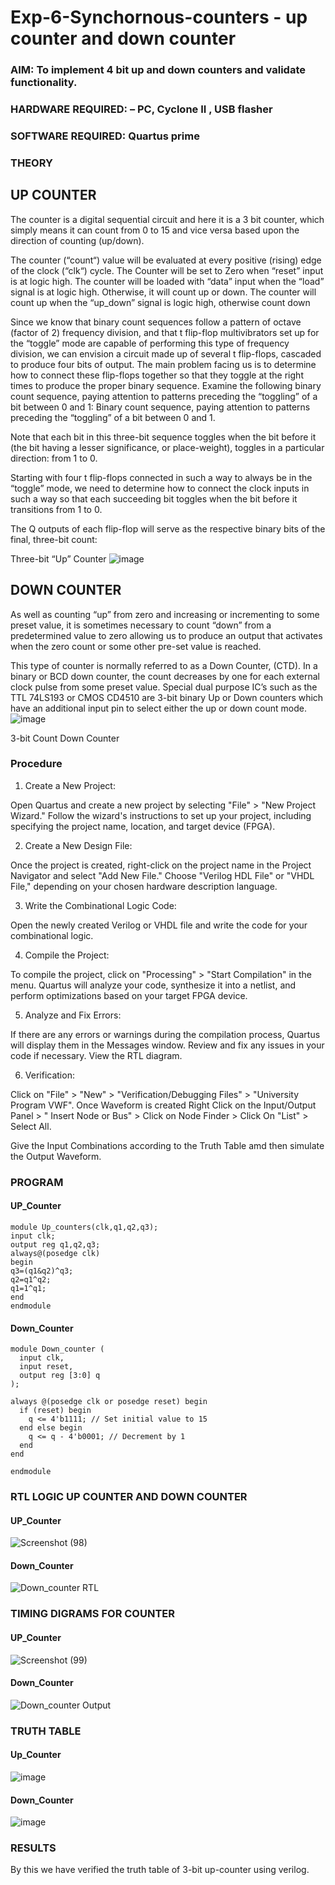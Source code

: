 # Exp-6-Synchornous-counters - up counter and down counter 
### AIM: To implement 4 bit up and down counters and validate  functionality.
### HARDWARE REQUIRED:  – PC, Cyclone II , USB flasher
### SOFTWARE REQUIRED:   Quartus prime
### THEORY 

## UP COUNTER 
The counter is a digital sequential circuit and here it is a 3 bit counter, which simply means it can count from 0 to 15 and vice versa based upon the direction of counting (up/down). 

The counter (“count“) value will be evaluated at every positive (rising) edge of the clock (“clk“) cycle.
The Counter will be set to Zero when “reset” input is at logic high.
The counter will be loaded with “data” input when the “load” signal is at logic high. Otherwise, it will count up or down.
The counter will count up when the “up_down” signal is logic high, otherwise count down

Since we know that binary count sequences follow a pattern of octave (factor of 2) frequency division, and that t flip-flop multivibrators set up for the “toggle” mode are capable of performing this type of frequency division, we can envision a circuit made up of several t flip-flops, cascaded to produce four bits of output.
The main problem facing us is to determine how to connect these flip-flops together so that they toggle at the right times to produce the proper binary sequence.
Examine the following binary count sequence, paying attention to patterns preceding the “toggling” of a bit between 0 and 1:
Binary count sequence, paying attention to patterns preceding the “toggling” of a bit between 0 and 1.

Note that each bit in this three-bit sequence toggles when the bit before it (the bit having a lesser significance, or place-weight), toggles in a particular direction: from 1 to 0.



 
 

Starting with four t flip-flops connected in such a way to always be in the “toggle” mode, we need to determine how to connect the clock inputs in such a way so that each succeeding bit toggles when the bit before it transitions from 1 to 0.

The Q outputs of each flip-flop will serve as the respective binary bits of the final, three-bit count:

 
 

Three-bit “Up” Counter
![image](https://github.com/VISHWARAJ-G/Exp-7-Synchornous-counters-/assets/140417431/b6ed7a86-95db-4067-9d7e-25e78b0cebb4)





## DOWN COUNTER 

As well as counting “up” from zero and increasing or incrementing to some preset value, it is sometimes necessary to count “down” from a predetermined value to zero allowing us to produce an output that activates when the zero count or some other pre-set value is reached.

This type of counter is normally referred to as a Down Counter, (CTD). In a binary or BCD down counter, the count decreases by one for each external clock pulse from some preset value. Special dual purpose IC’s such as the TTL 74LS193 or CMOS CD4510 are 3-bit binary Up or Down counters which have an additional input pin to select either the up or down count mode.
![image](https://github.com/VISHWARAJ-G/Exp-7-Synchornous-counters-/assets/140417431/eb82f3f7-212a-4e88-b31f-bf9d095135bf)



3-bit Count Down Counter
### Procedure

1.	Create a New Project:


Open Quartus and create a new project by selecting "File" > "New Project Wizard."
Follow the wizard's instructions to set up your project, including specifying the project name, location, and target device (FPGA).


2.	Create a New Design File:

Once the project is created, right-click on the project name in the Project Navigator and select "Add New File."
Choose "Verilog HDL File" or "VHDL File," depending on your chosen hardware description language.


3.	Write the Combinational Logic Code:

Open the newly created Verilog or VHDL file and write the code for your combinational logic.


4.	Compile the Project:


To compile the project, click on "Processing" > "Start Compilation" in the menu.
Quartus will analyze your code, synthesize it into a netlist, and perform optimizations based on your target FPGA device.


5.	Analyze and Fix Errors:

If there are any errors or warnings during the compilation process, Quartus will display them in the Messages window.
Review and fix any issues in your code if necessary.
View the RTL diagram.


6.	Verification:


Click on "File" > "New" > "Verification/Debugging Files" > "University Program VWF".
Once Waveform is created Right Click on the Input/Output Panel > " Insert Node or Bus" > Click on Node Finder > Click On "List" > Select All.
 
Give the Input Combinations according to the Truth Table amd then simulate the Output Waveform.


### PROGRAM 

#### UP_Counter
````
module Up_counters(clk,q1,q2,q3);
input clk;
output reg q1,q2,q3;
always@(posedge clk)
begin
q3=(q1&q2)^q3;
q2=q1^q2;
q1=1^q1;
end 
endmodule
````
#### Down_Counter
````
module Down_counter (
  input clk,
  input reset,
  output reg [3:0] q
);

always @(posedge clk or posedge reset) begin
  if (reset) begin
    q <= 4'b1111; // Set initial value to 15
  end else begin
    q <= q - 4'b0001; // Decrement by 1
  end
end

endmodule
````
### RTL LOGIC UP COUNTER AND DOWN COUNTER  

#### UP_Counter

![Screenshot (98)](https://github.com/VISHWARAJ-G/Exp-7-Synchornous-counters-/assets/140417431/a0da32e9-5f87-47f6-9086-3a07e2b1422a)



#### Down_Counter

![Down_counter RTL](https://github.com/VISHWARAJ-G/Exp-7-Synchornous-counters-/assets/140417431/adcffc91-ec25-421c-9ba0-7494229f745c)


### TIMING DIGRAMS FOR COUNTER  

#### UP_Counter
![Screenshot (99)](https://github.com/VISHWARAJ-G/Exp-7-Synchornous-counters-/assets/140417431/4a9885e6-2e0e-4109-a422-278b88af74a1)


#### Down_Counter
![Down_counter Output](https://github.com/VISHWARAJ-G/Exp-7-Synchornous-counters-/assets/140417431/5fcc05cb-5d6e-472e-ad23-ad950c65954d)

### TRUTH TABLE 

#### Up_Counter

![image](https://github.com/VISHWARAJ-G/Exp-7-Synchornous-counters-/assets/140417431/425ea758-bc73-4b46-b95d-af15a7593fee)

#### Down_Counter

![image](https://github.com/VISHWARAJ-G/Exp-7-Synchornous-counters-/assets/140417431/fd6cc85d-e2b9-4a17-a32b-7660f7926de7)

### RESULTS 
By this we have verified the truth table of 3-bit up-counter using verilog.
